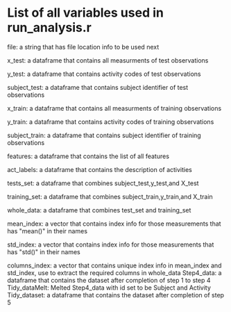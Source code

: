 # List of all variables used in run_analysis.r

file: a string that has file location info to be used next

x_test: a dataframe that contains all measurments of test observations

y_test: a dataframe that contains activity codes of test observations

subject_test: a dataframe that contains subject identifier of test observations

x_train: a dataframe that contains all measurments of training observations

y_train: a dataframe that contains activity codes of training observations

subject_train: a dataframe that contains subject identifier of training observations

features: a dataframe that contains the list of all features

act_labels: a dataframe that contains the description of activities

tests_set: a dataframe that combines subject_test,y_test,and X_test

training_set: a dataframe that combines subject_train,y_train,and X_train

whole_data: a dataframe that combines test_set and training_set

mean_index: a vector that contains index info for those measurements that has "mean()" in their names

std_index: a vector that contains index info for those measurements that has "std()" in their names


columns_index: a vector that contains unique index info in mean_index and std_index, use to extract the required columns in whole_data
Step4_data: a dataframe that contains the dataset after completion of step 1 to step 4
Tidy_dataMelt: Melted Step4_data with id set to be Subject and Activity
Tidy_dataset: a dataframe that contains the dataset after completion of step 5